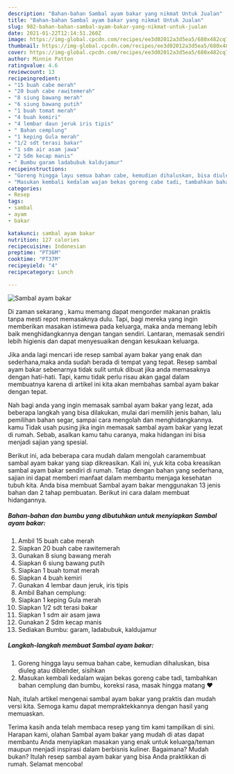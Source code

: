 ```yaml
---
description: "Bahan-bahan Sambal ayam bakar yang nikmat Untuk Jualan"
title: "Bahan-bahan Sambal ayam bakar yang nikmat Untuk Jualan"
slug: 982-bahan-bahan-sambal-ayam-bakar-yang-nikmat-untuk-jualan
date: 2021-01-22T12:14:51.260Z
image: https://img-global.cpcdn.com/recipes/ee3d02012a3d5ea5/680x482cq70/sambal-ayam-bakar-foto-resep-utama.jpg
thumbnail: https://img-global.cpcdn.com/recipes/ee3d02012a3d5ea5/680x482cq70/sambal-ayam-bakar-foto-resep-utama.jpg
cover: https://img-global.cpcdn.com/recipes/ee3d02012a3d5ea5/680x482cq70/sambal-ayam-bakar-foto-resep-utama.jpg
author: Minnie Patton
ratingvalue: 4.6
reviewcount: 13
recipeingredient:
- "15 buah cabe merah"
- "20 buah cabe rawitemerah"
- "8 siung bawang merah"
- "6 siung bawang putih"
- "1 buah tomat merah"
- "4 buah kemiri"
- "4 lembar daun jeruk iris tipis"
- " Bahan cemplung"
- "1 keping Gula merah"
- "1/2 sdt terasi bakar"
- "1 sdm air asam jawa"
- "2 Sdm kecap manis"
- " Bumbu garam ladabubuk kaldujamur"
recipeinstructions:
- "Goreng hingga layu semua bahan cabe, kemudian dihaluskan, bisa diuleg atau diblender, sisihkan"
- "Masukan kembali kedalam wajan bekas goreng cabe tadi, tambahkan bahan cemplung dan bumbu, koreksi rasa, masak hingga matang ❤️"
categories:
- Resep
tags:
- sambal
- ayam
- bakar

katakunci: sambal ayam bakar 
nutrition: 127 calories
recipecuisine: Indonesian
preptime: "PT36M"
cooktime: "PT37M"
recipeyield: "4"
recipecategory: Lunch

---
```



![Sambal ayam bakar](https://img-global.cpcdn.com/recipes/ee3d02012a3d5ea5/680x482cq70/sambal-ayam-bakar-foto-resep-utama.jpg)

Di zaman  sekarang , kamu memang dapat mengorder makanan praktis tanpa mesti repot memasaknya dulu. Tapi, bagi mereka yang ingin memberikan masakan istimewa pada keluarga, maka anda memang lebih baik menghidangkannya dengan tangan sendiri. Lantaran, memasak sendiri lebih higienis dan dapat menyesuaikan dengan kesukaan keluarga.

Jika anda lagi mencari ide resep sambal ayam bakar yang enak dan sederhana,maka anda sudah berada di tempat yang tepat. Resep sambal ayam bakar  sebenarnya tidak sulit untuk dibuat jika anda memasaknya dengan hati-hati. Tapi, kamu tidak perlu risau akan gagal dalam membuatnya 
karena di artikel ini kita akan membahas sambal ayam bakar dengan tepat.  



Nah bagi anda yang ingin memasak sambal ayam bakar yang lezat, ada beberapa langkah yang bisa dilakukan, mulai dari memilih jenis bahan, lalu pemilihan bahan segar, sampai cara mengolah dan menghidangkannya. kamu Tidak usah pusing jika ingin memasak sambal ayam bakar yang lezat di rumah. Sebab, asalkan kamu  tahu caranya, maka hidangan ini bisa menjadi sajian yang spesial.

Berikut ini, ada beberapa cara mudah dalam mengolah caramembuat sambal ayam bakar yang siap dikreasikan. Kali ini, yuk kita coba kreasikan sambal ayam bakar sendiri di rumah. Tetap dengan bahan yang sederhana, sajian ini dapat memberi manfaat dalam membantu menjaga kesehatan tubuh kita. Anda bisa membuat Sambal ayam bakar menggunakan 13 jenis bahan dan 2 tahap pembuatan. Berikut ini cara dalam membuat hidangannya.

<!--inarticleads1-->

##### Bahan-bahan dan bumbu yang dibutuhkan untuk menyiapkan Sambal ayam bakar:

1. Ambil 15 buah cabe merah
1. Siapkan 20 buah cabe rawitemerah
1. Gunakan 8 siung bawang merah
1. Siapkan 6 siung bawang putih
1. Siapkan 1 buah tomat merah
1. Siapkan 4 buah kemiri
1. Gunakan 4 lembar daun jeruk, iris tipis
1. Ambil  Bahan cemplung:
1. Siapkan 1 keping Gula merah
1. Siapkan 1/2 sdt terasi bakar
1. Siapkan 1 sdm air asam jawa
1. Gunakan 2 Sdm kecap manis
1. Sediakan  Bumbu: garam, ladabubuk, kaldujamur




<!--inarticleads2-->

##### Langkah-langkah membuat Sambal ayam bakar:

1. Goreng hingga layu semua bahan cabe, kemudian dihaluskan, bisa diuleg atau diblender, sisihkan
1. Masukan kembali kedalam wajan bekas goreng cabe tadi, tambahkan bahan cemplung dan bumbu, koreksi rasa, masak hingga matang ❤️




Nah, itulah artikel mengenai  sambal ayam bakar  yang praktis dan mudah versi kita. Semoga kamu dapat mempraktekkannya dengan hasil yang memuaskan. 

Terima kasih anda telah membaca resep yang tim kami tampilkan di sini. Harapan kami, olahan  Sambal ayam bakar yang mudah di atas dapat membantu Anda menyiapkan masakan yang enak untuk keluarga/teman maupun menjadi inspirasi dalam berbisnis kuliner. Bagaimana? Mudah bukan? Itulah resep sambal ayam bakar yang bisa Anda praktikkan di rumah. Selamat mencoba!

